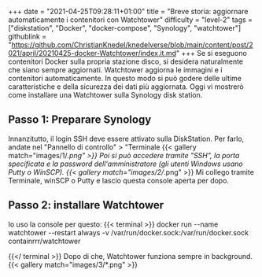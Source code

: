 +++
date = "2021-04-25T09:28:11+01:00"
title = "Breve storia: aggiornare automaticamente i contenitori con Watchtower"
difficulty = "level-2"
tags = ["diskstation", "Docker", "docker-compose", "Synology", "watchtower"]
githublink = "https://github.com/ChristianKnedel/knedelverse/blob/main/content/post/2021/april/20210425-docker-Watchtower/index.it.md"
+++
Se si eseguono contenitori Docker sulla propria stazione disco, si desidera naturalmente che siano sempre aggiornati. Watchtower aggiorna le immagini e i contenitori automaticamente. In questo modo si può godere delle ultime caratteristiche e della sicurezza dei dati più aggiornata. Oggi vi mostrerò come installare una Watchtower sulla Synology disk station.
## Passo 1: Preparare Synology
Innanzitutto, il login SSH deve essere attivato sulla DiskStation. Per farlo, andate nel "Pannello di controllo" > "Terminale
{{< gallery match="images/1/*.png" >}}
Poi si può accedere tramite "SSH", la porta specificata e la password dell'amministratore (gli utenti Windows usano Putty o WinSCP).
{{< gallery match="images/2/*.png" >}}
Mi collego tramite Terminale, winSCP o Putty e lascio questa console aperta per dopo.
## Passo 2: installare Watchtower
Io uso la console per questo:
{{< terminal >}}
docker run --name watchtower --restart always -v /var/run/docker.sock:/var/run/docker.sock containrrr/watchtower

{{</ terminal >}}
Dopo di che, Watchtower funziona sempre in background.
{{< gallery match="images/3/*.png" >}}
